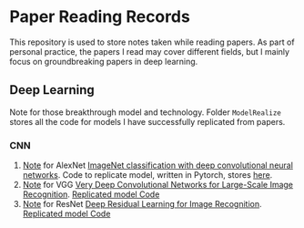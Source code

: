 # Paper Reading Records

This repository is used to store notes taken while reading papers. 
As part of personal practice, the papers I read may cover different fields, but I mainly focus on groundbreaking papers in deep learning.

## Deep Learning

Note for those breakthrough model and technology. Folder `ModelRealize` stores all the code for models I have successfully replicated from papers.

### CNN

1. [Note](./CNN/AlexNet.md) for AlexNet [ImageNet classification with deep convolutional neural networks](https://dl.acm.org/doi/10.5555/2999134.2999257). Code to replicate model, written in Pytorch, stores [here](./ModelRealize/CNN/AlexNet/).
2. [Note](./CNN/VGG.md) for VGG [Very Deep Convolutional Networks for Large-Scale Image Recognition](https://arxiv.org/abs/1409.1556). [Replicated model Code](./ModelRealize/CNN/VGG/)
3. [Note](./CNN/ResNet.md) for ResNet [Deep Residual Learning for Image Recognition](https://arxiv.org/abs/1512.03385). [Replicated model Code](./ModelRealize/CNN/ResNet/)